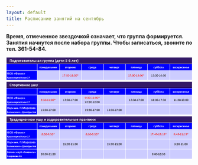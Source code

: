 ```yaml
---
layout: default
title: Расписание занятий на сентябрь
---
```


**Время, отмеченное звездочкой означает, что группа формируется. Занятия начнутся после набора группы. Чтобы записаться, звоните по тел. 361-54-84.**

<img src='/huabao/schedule/prepgroup.png'>

<img src='/huabao/schedule/sportgroup.png'>

<img src='/huabao/schedule/healthgroup.png'>

<!---
<span class='info'>Синим</span> выделены действующие в настоящее время тренировки.

<span class='text-error'>Красный</span> цвет означает, что в указанное время возможно проведение тренировок в случае набора группы. Если вы хотите заниматься в это время, то вы можете записаться по тел. 361-54-84, +7(908)639-78-70

<br>
## Подготовительная группа (дети 5-6 лет)

<table class='schedule'>
<tr>
  <th></th>
  <th>понедельник</th>
  <th>вторник</th>
  <th>среда</th>
  <th>четверг</th>
  <th>пятница</th>
  <th>суббота</th>
  <th>воскресенье</th>
</tr>
<tr>
  <th rowspan='2'>Красноармейская 27</td>
  <td></td>
  <td class='info'>17:00-18:00 с октября</td>
  <td></td>
  <td></td>
  <td></td>
  <td>15:00-16:00</td>
  <td></td>
</tr>
</table>
<br>
## Спортивное ушу

<table class='schedule'>
<tr>
  <th></th>
  <th>понедельник</th>
  <th>вторник</th>
  <th>среда</th>
  <th>четверг</th>
  <th>пятница</th>
  <th>суббота</th>
  <th>воскресенье</th>
</tr>
<tr>
  <th rowspan='2'>Красноармейская 27</td>
  <td class='info'>9:30-11:00 с октября</td>
  <td></td>
  <td class='info'>9:30-11:00 с октября</td>
  <td></td>
  <td></td>
  <td></td>
  <td></td>
</tr>
<tr>
  <td></td>
  <td>15:30-17:00</td>
  <td>20:30-22:00</td>
  <td></td>
  <td>15:30-17:00</td>
  <td>16:00-17:30</td>
  <td>11:30-13:00</td>
</tr>
<tr>
  <th rowspan="2">Парк им. П.Морозова</th>
  <td>15:30-17:00</td>
  <td></td>
  <td class=>15:30-17:00</td>
  <td class=>15:30-17:00</td>
  <td></td>
  <td></td>
  <td></td>
</tr>
</table>
<br>

## Традиционное ушу и оздоровительные практики

<table class='schedule'>
<tr>
  <th></th>
  <th>понедельник</th>
  <th>вторник</th>
  <th>среда</th>
  <th>четверг</th>
  <th>пятница</th>
  <th>суббота</th>
  <th>воскресенье</th>
</tr>
<tr>
  <th>Красноармейская 27</td>
  <td  class='error' >8:00-9:30 возможен набор</td>
  <td></td>
  <td class='info' >8:00-9:30 с октября</td>
  <td></td>
  <td></td>
  <td class='info' >17:45-19:15 с октября</td>
  <td class='info' >9:45-11:15 с октября</td>
</tr>
<tr>
  <th>Парк им. П.Морозова</td>
  <td></td>
  <td>19:00-21:00</td>
  <td></td>
  <td>19:00-21:00</td>
  <td></td>
  <td></td>
  <td>9:30-11:00</td>
</tr>
<tr>
  <th>Хохрякова 46</th>
  <td>20:00-21:30</td>
  <td></td>
  <td></td>
  <td></td>
  <td></td>
  <td>9:00-10:30</td>
  <td></td>
</tr>
</table>

Расположение тренировочных залов указано на странице [Контакты](contact.html)

-->
